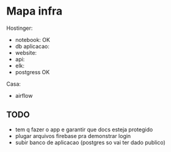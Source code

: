 # Mapa infra
Hostinger:
  - notebook: OK
  - db aplicacao: 
  - website:
  - api:
  - elk:
  - postgress OK

Casa:
  - airflow

## TODO
- tem q fazer o app e garantir que docs esteja protegido
- plugar arquivos firebase pra demonstrar login
- subir banco de aplicacao (postgres so vai ter dado publico)
